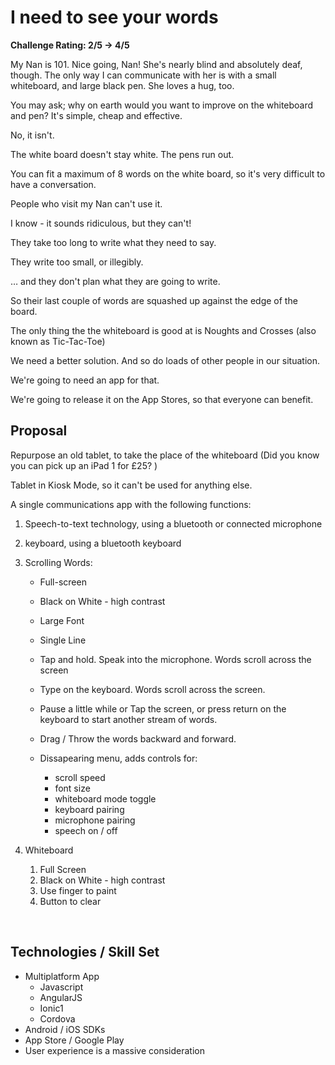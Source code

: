 # I need to see your words

**Challenge Rating: 2/5 -> 4/5**

My Nan is 101. Nice going, Nan! She's nearly blind and absolutely deaf, though. The only way I can communicate with her is with a small whiteboard, and large black pen. She loves a hug, too.

You may ask; why on earth would you want to improve on the whiteboard and pen? It's simple, cheap and effective.

No, it isn't. 

The white board doesn't stay white. The pens run out.

You can fit a maximum of 8 words on the white board, so it's very difficult to have a conversation.

People who visit my Nan can't use it. 

I know - it sounds ridiculous, but they can't! 

They take too long to write what they need to say. 

They write too small, or illegibly.

… and they don't plan what they are going to write.

So their last couple of words are squashed up against the edge of the board.

The only thing the the whiteboard is good at is Noughts and Crosses (also known as Tic-Tac-Toe)

We need a better solution. And so do loads of other people in our situation.

We're going to need an app for that.

We're going to release it on the App Stores, so that everyone can benefit.

## Proposal

Repurpose an old tablet, to take the place of the whiteboard (Did you know you can pick up an iPad 1 for £25? )

Tablet in Kiosk Mode, so it can't be used for anything else.

A single communications app with the following functions:

1. Speech-to-text technology, using a bluetooth or connected microphone

2. keyboard, using a bluetooth keyboard

3. Scrolling Words:

   * Full-screen
   * Black on White - high contrast
   * Large Font
   * Single Line
   * Tap and hold. Speak into the microphone. Words scroll across the screen
   * Type on the keyboard. Words scroll across the screen.


   * Pause a little while or Tap the screen, or press return on the keyboard to start another stream of words.
   * Drag / Throw the words backward and forward.
   * Dissapearing menu, adds controls for:
     * scroll speed
     * font size
     * whiteboard mode toggle
     * keyboard pairing
     * microphone pairing
     * speech on / off

4. Whiteboard

   1. Full Screen
   2. Black on White - high contrast
   3. Use finger to paint
   4. Button to clear

   ​

## Technologies / Skill Set

* Multiplatform App
  * Javascript
  * AngularJS
  * Ionic1
  * Cordova
* Android / iOS SDKs
* App Store / Google Play
* User experience is a massive consideration

